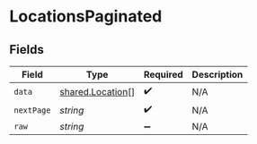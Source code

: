 # LocationsPaginated


## Fields

| Field                                                       | Type                                                        | Required                                                    | Description                                                 |
| ----------------------------------------------------------- | ----------------------------------------------------------- | ----------------------------------------------------------- | ----------------------------------------------------------- |
| `data`                                                      | [shared.Location](../../../sdk/models/shared/location.md)[] | :heavy_check_mark:                                          | N/A                                                         |
| `nextPage`                                                  | *string*                                                    | :heavy_check_mark:                                          | N/A                                                         |
| `raw`                                                       | *string*                                                    | :heavy_minus_sign:                                          | N/A                                                         |